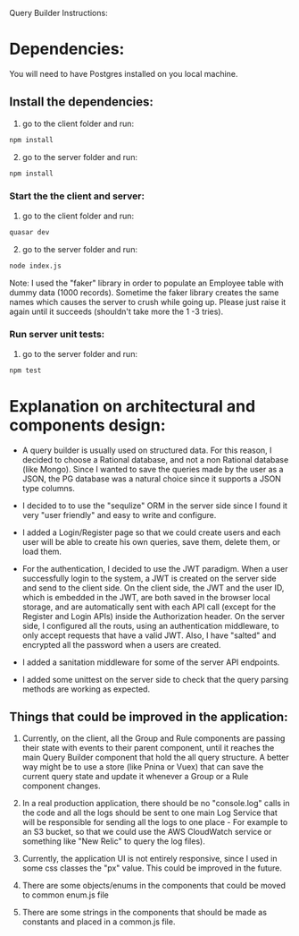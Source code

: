 
Query Builder Instructions:

# Dependencies:

You will need to have Postgres installed on you local machine.


## Install the dependencies:

1) go to the client folder and run:
```bash
npm install
```
2) go to the server folder and run:
```bash
npm install
```


### Start the the client and server:

1) go to the client folder and run:
```bash
quasar dev
```

2) go to the server folder and run:
```bash
node index.js
```

Note:
I used the "faker" library in order to populate an Employee table with dummy data (1000 records).
Sometime the faker library creates the same names which causes the server to crush while going up.
Please just raise it again until it succeeds (shouldn't take more the 1 -3 tries).


### Run server unit tests:

1) go to the server folder and run:
```bash
npm test
```

# Explanation on architectural and components design:

- A query builder is usually used on structured data.
For this reason, I decided to choose a Rational database, and not a non Rational database (like Mongo).
Since I wanted to save the queries made by the user as a JSON, the PG database was a natural choice since
it supports a JSON type columns.

- I decided to to use the "sequlize" ORM in the server side since I found it very "user friendly" and easy to
write and configure.

- I added a Login/Register page so that we could create users and each user will be able to create his own queries, save them, delete them, or load them.

- For the authentication, I decided to use the JWT paradigm.
    When a user successfully login to the system, a JWT is created on the server side and send to the client side.
    On the client side, the JWT and the user ID, which is embedded in the JWT, are both saved in the browser local storage, and are automatically sent with each API call (except for the Register and Login APIs) inside the Authorization header.
    On the server side, I configured all the routs, using an authentication middleware, to only accept requests that have a valid JWT.
    Also, I have "salted" and encrypted all the password when a users are created.

- I added a sanitation middleware for some of the server API endpoints.

- I added some unittest on the server side to check that the query parsing methods are working as expected.


## Things that could be improved in the application:

1) Currently, on the client, all the Group and Rule components are passing their state with events to their parent component, until it reaches the main Query Builder component that hold the all query structure.
A better way might be to use a store (like Pnina or Vuex) that can save the current query state and update it whenever a Group or a Rule component changes.

2) In a real production application, there should be no "console.log" calls in the code and all the logs should be sent to one main Log Service that will be responsible for sending all the logs to one place - For example to an S3 bucket, so that we could use the AWS CloudWatch service or something like "New Relic" to query the log files).

3) Currently, the application UI is not entirely responsive, since I used in some css classes the "px" value.
This could be improved in the future.

4) There are some objects/enums in the components that could be moved to common enum.js file

5) There are some strings in the  components that should be made as constants and placed in a common.js file.

